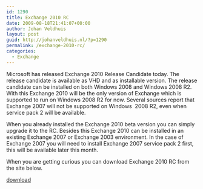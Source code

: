 ```yaml
---
id: 1290
title: Exchange 2010 RC
date: 2009-08-18T21:41:07+00:00
author: Johan Veldhuis
layout: post
guid: http://johanveldhuis.nl/?p=1290
permalink: /exchange-2010-rc/
categories:
  - Exchange
---
```

Microsoft has released Exchange 2010 Release Candidate today. The release candidate is available as VHD and as installable version. The release candidate can be installed on both Windows 2008 and Windows 2008 R2. With this Exchange 2010 will be the only version of Exchange which is supported to run on Windows 2008 R2 for now. Several sources report that Exchange 2007 will not be supported on Windows  2008 R2, even when service pack 2 will be available.

When you already installed the Exchange 2010 beta version you can simply upgrade it to the RC. Besides this Exchange 2010 can be installed in an existing Exchange 2007 or Exchange 2003 environment. In the case of Exchange 2007 you will need to install Exchange 2007 service pack 2 first, this will be available later this month.

When you are getting curious you can download Exchange 2010 RC from the site below.

<a href="http://technet.microsoft.com/en-gb/evalcenter/dd185495.aspx" target="_blank">download</a>